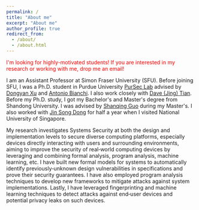 ```yaml
---
permalink: /
title: "About me"
excerpt: "About me"
author_profile: true
redirect_from: 
  - /about/
  - /about.html
---
```


<span style="color:red">I'm looking for highly-motivated students! If you are interested in my research or working with me, drop me an email!</span><br/>

I am an Assistant Professor at Simon Fraser University (SFU). Before joining SFU, I was a Ph.D. student in Purdue University [PurSec Lab](https://pursec.cs.purdue.edu/) advised by [Dongyan Xu](https://www.cs.purdue.edu/homes/dxu/) and [Antonio Bianchi](http://antoniobianchi.me/). I also work closely with [Dave (Jing) Tian](https://davejingtian.org/). Before my Ph.D. study, I got my Bachelor's and Master's degree from Shandong University. I was advised by [Shanqing Guo](http://faculty.sdu.edu.cn/guoshanqing/zh_CN/index/521661/list/index.htm) during my Master's. I also worked with [Jin Song Dong](https://www.comp.nus.edu.sg/~dongjs/) for half a year when I visited National University of Singapore.

My research investigates Systems Security at both the design and implementation levels to secure diverse computing platforms, especially devices directly interacting with users and surrounding environments, aiming to improve the security of real‑world computing devices by leveraging and combining formal analysis, program analysis, machine learning, etc. I have built new formal models for systems to automatically identify previously‑unknown design vulnerabilities in specifications and prove their security guarantees. I have also employed program analysis techniques to develop new frameworks to mitigate attacks against system implementations. Lastly, I have leveraged fingerprinting and machine learning techniques to detect attacks against end‑user devices and potential privacy leaks on such devices.
